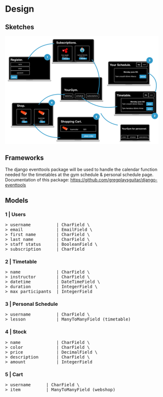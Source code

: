 # Design

## Sketches
![alt text][overview]

[overview]: https://github.com/LotteSuz/programmeerproject/blob/master/images/overview.png "Overview Sketch"

## Frameworks
The django eventtools package will be used to handle the calendar function needed for the timetables at the gym schedule & personal schedule page. Documentation of this package: https://github.com/gregplaysguitar/django-eventtools

## Models

### 1 | Users
<pre>
> username          | CharField \
> email             | EmailField \
> first name        | CharField \
> last name         | CharField \
> staff status      | BooleanField \
> subscription      | CharField
</pre>

### 2 | Timetable
<pre>
> name              | CharField \
> instructor        | CharField \
> datetime          | DateTimeField \
> duration          | IntegerField \
> max participants  | IntegerField
</pre>

### 3 | Personal Schedule
<pre>
> username          | CharField \
> lesson            | ManyToManyField (timetable)
</pre>

### 4 | Stock
<pre>
> name              | CharField \
> color             | CharField \
> price             | DecimalField \
> description       | CharField \
> amount            | IntegerField
</pre>

### 5 | Cart
<pre>
> username      | CharField \
> item          | ManyToManyField (webshop)
</pre>
